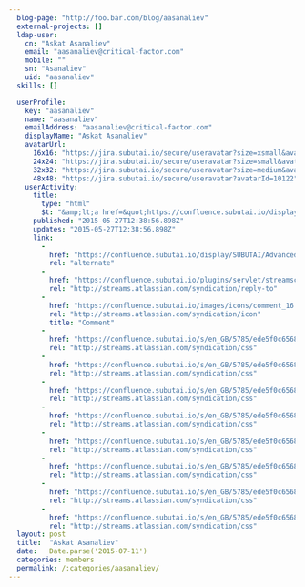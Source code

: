 ```yaml
---
  blog-page: "http://foo.bar.com/blog/aasanaliev"
  external-projects: []
  ldap-user: 
    cn: "Askat Asanaliev"
    email: "aasanaliev@critical-factor.com"
    mobile: ""
    sn: "Asanaliev"
    uid: "aasanaliev"
  skills: []

  userProfile: 
    key: "aasanaliev"
    name: "aasanaliev"
    emailAddress: "aasanaliev@critical-factor.com"
    displayName: "Askat Asanaliev"
    avatarUrl: 
      16x16: "https://jira.subutai.io/secure/useravatar?size=xsmall&avatarId=10122"
      24x24: "https://jira.subutai.io/secure/useravatar?size=small&avatarId=10122"
      32x32: "https://jira.subutai.io/secure/useravatar?size=medium&avatarId=10122"
      48x48: "https://jira.subutai.io/secure/useravatar?avatarId=10122"
    userActivity: 
      title: 
        type: "html"
        $t: "&amp;lt;a href=&quot;https://confluence.subutai.io/display/~aasanaliev&quot; class=&quot;activity-item-user activity-item-author&quot;&amp;gt;Askat Asanaliev&amp;lt;/a&amp;gt; commented on &amp;lt;a href=&quot;https://confluence.subutai.io/display/SUBUTAI/Advanced&quot;&amp;gt;Advanced&amp;lt;/a&amp;gt;"
      published: "2015-05-27T12:38:56.898Z"
      updates: "2015-05-27T12:38:56.898Z"
      link: 
        - 
          href: "https://confluence.subutai.io/display/SUBUTAI/Advanced?focusedCommentId=20119622#comment-20119622"
          rel: "alternate"
        - 
          href: "https://confluence.subutai.io/plugins/servlet/streamscomments/wiki/comment/20119622"
          rel: "http://streams.atlassian.com/syndication/reply-to"
        - 
          href: "https://confluence.subutai.io/images/icons/comment_16.gif"
          rel: "http://streams.atlassian.com/syndication/icon"
          title: "Comment"
        - 
          href: "https://confluence.subutai.io/s/en_GB/5785/ede5f0c65682583b938793f0499809b6742a2089.19/1.0/_/download/resources/confluence.web.resources:content-styles/master.css"
          rel: "http://streams.atlassian.com/syndication/css"
        - 
          href: "https://confluence.subutai.io/s/en_GB/5785/ede5f0c65682583b938793f0499809b6742a2089.19/1.0/_/download/resources/confluence.web.resources:content-styles/wiki-content.css"
          rel: "http://streams.atlassian.com/syndication/css"
        - 
          href: "https://confluence.subutai.io/s/en_GB/5785/ede5f0c65682583b938793f0499809b6742a2089.19/1.0/_/download/resources/confluence.web.resources:content-styles/tables.css"
          rel: "http://streams.atlassian.com/syndication/css"
        - 
          href: "https://confluence.subutai.io/s/en_GB/5785/ede5f0c65682583b938793f0499809b6742a2089.19/1.0/_/download/resources/confluence.web.resources:content-styles/panels.css"
          rel: "http://streams.atlassian.com/syndication/css"
        - 
          href: "https://confluence.subutai.io/s/en_GB/5785/ede5f0c65682583b938793f0499809b6742a2089.19/1.0/_/download/resources/confluence.web.resources:content-styles/renderer-macros.css"
          rel: "http://streams.atlassian.com/syndication/css"
        - 
          href: "https://confluence.subutai.io/s/en_GB/5785/ede5f0c65682583b938793f0499809b6742a2089.19/1.0/_/download/resources/confluence.web.resources:content-styles/icons.css"
          rel: "http://streams.atlassian.com/syndication/css"
        - 
          href: "https://confluence.subutai.io/s/en_GB/5785/ede5f0c65682583b938793f0499809b6742a2089.19/1.0/_/download/resources/confluence.web.resources:content-styles/information-macros.css"
          rel: "http://streams.atlassian.com/syndication/css"
        - 
          href: "https://confluence.subutai.io/s/en_GB/5785/ede5f0c65682583b938793f0499809b6742a2089.19/1.0/_/download/resources/confluence.web.resources:content-styles/layout-macros.css"
          rel: "http://streams.atlassian.com/syndication/css"
  layout: post
  title:  "Askat Asanaliev"
  date:   Date.parse('2015-07-11')
  categories: members
  permalink: /:categories/aasanaliev/
---
```

